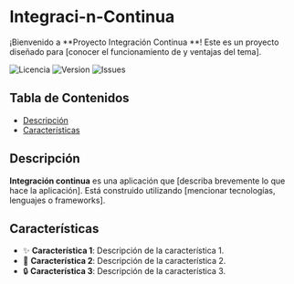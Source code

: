 # Integraci-n-Continua

¡Bienvenido a **Proyecto Integración Continua **! Este es un proyecto diseñado para [conocer el funcionamiento de y ventajas del tema]. 

![Licencia](https://img.shields.io/github/license/tuusuario/tu-repositorio)
![Version](https://img.shields.io/badge/version-1.0-blue)
![Issues](https://img.shields.io/github/issues/tuusuario/tu-repositorio)

## Tabla de Contenidos
- [Descripción](#descripción)
- [Características](#características)
  

## Descripción
**Integración continua** es una aplicación que [describa brevemente lo que hace la aplicación]. Está construido utilizando [mencionar tecnologías, lenguajes o frameworks].

## Características
- ✨ **Característica 1**: Descripción de la característica 1.
- 🚀 **Característica 2**: Descripción de la característica 2.
- 🔒 **Característica 3**: Descripción de la característica 3.


